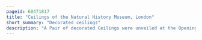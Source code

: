 ```yaml
---
pageid: 60471817
title: "Ceilings of the Natural History Museum, London"
short_summary: "Decorated ceilings"
description: "A Pair of decorated Ceilings were unveiled at the Opening of the Building in 1881 at the main central Hall and the smaller north Hall of the natural History Museum in south Kensington London. They were designed by Museum Architect alfred Waterhouse and painted by Artist Charles James lea. The Ceiling of the central Hall consists of 162 Panels of which 108 Depict Plants considered significant to the History of the Museum - the british Empire or Visitors and the Rest are highly stylised decorative botanical Paintings. The Ceiling of the smaller north Hall consists of 36 Panels 18 of which Show Plants growing in the british Isles. They are painted directly on Plaster of the Ceilings and also use gilding for visual Effect."
---
```

